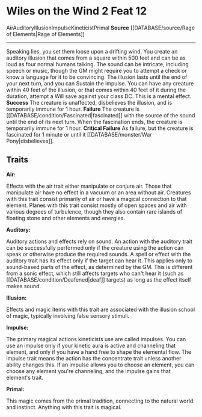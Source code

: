 ﻿---
actions: '[two-actions]'
element: Air
feat: Wiles on the Wind
id: '4217'
level: '12'
name: Wiles on the Wind
rarity: Common
school: Illusion
source: '[[DATABASE/source/Rage of Elements|Rage of Elements]]'
trait:
- '[[DATABASE/trait/Air|Air]]'
- '[[DATABASE/trait/Auditory|Auditory]]'
- '[[DATABASE/trait/Illusion|Illusion]]'
- '[[DATABASE/trait/Impulse|Impulse]]'
- '[[DATABASE/trait/Kineticist|Kineticist]]'
- '[[DATABASE/trait/Primal|Primal]]'
type: Feat

---
# Wiles on the Wind <span class="action-icon">2</span> <span class="item-type">Feat 12</span>

<span class="item-trait">Air</span><span class="item-trait">Auditory</span><span class="item-trait">Illusion</span><span class="item-trait">Impulse</span><span class="item-trait">Kineticist</span><span class="item-trait">Primal</span>
**Source** [[DATABASE/source/Rage of Elements|Rage of Elements]]

---
Speaking lies, you set them loose upon a drifting wind. You create an auditory illusion that comes from a square within 500 feet and can be as loud as four normal humans talking. The sound can be intricate, including speech or music, though the GM might require you to attempt a check or know a language for it to be convincing. The illusion lasts until the end of your next turn, and you can Sustain the impulse.
 You can have any creature within 40 feet of the illusion, or that comes within 40 feet of it during the duration, attempt a Will save against your class DC. This is a mental effect.
**Success** The creature is unaffected, disbelieves the illusion, and is temporarily immune for 1 hour.
**Failure** The creature is [[DATABASE/condition/Fascinated|fascinated]] with the source of the sound until the end of its next turn. When the fascination ends, the creature is temporarily immune for 1 hour.
**Critical Failure** As failure, but the creature is fascinated for 1 minute or until it [[DATABASE/monster/War Pony|disbelieves]].

## Traits

**Air:**

Effects with the air trait either manipulate or conjure air. Those that manipulate air have no effect in a vacuum or an area without air. Creatures with this trait consist primarily of air or have a magical connection to that element. Planes with this trait consist mostly of open spaces and air with various degrees of turbulence, though they also contain rare islands of floating stone and other elements and energies.

**Auditory:**

Auditory actions and effects rely on sound. An action with the auditory trait can be successfully performed only if the creature using the action can speak or otherwise produce the required sounds. A spell or effect with the auditory trait has its effect only if the target can hear it. This applies only to sound-based parts of the effect, as determined by the GM. This is different from a sonic effect, which still affects targets who can't hear it (such as [[DATABASE/condition/Deafened|deaf]] targets) as long as the effect itself makes sound.

**Illusion:**

Effects and magic items with this trait are associated with the illusion school of magic, typically involving false sensory stimuli.

**Impulse:**

The primary magical actions kineticists use are called impulses. You can use an impulse only if your kinetic aura is active and channeling that element, and only if you have a hand free to shape the elemental flow. The impulse trait means the action has the concentrate trait unless another ability changes this. If an impulse allows you to choose an element, you can choose any element you're channeling, and the impulse gains that element's trait.

**Primal:**

This magic comes from the primal tradition, connecting to the natural world and instinct. Anything with this trait is magical.